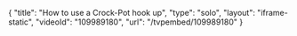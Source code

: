 {
    "title": "How to use a Crock-Pot hook up",
    "type": "solo",
    "layout": "iframe-static",
    "videoId": "109989180",
    "url": "\/tvpembed\/109989180"
}